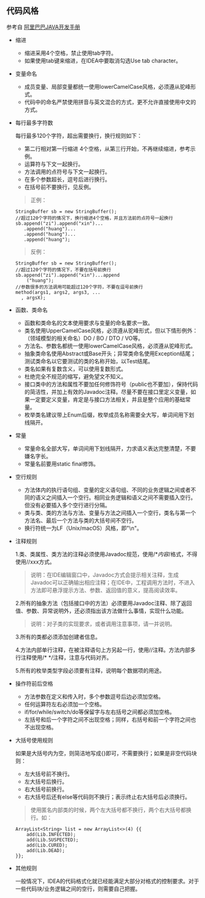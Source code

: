 ## 代码风格
参考自 [阿里巴巴JAVA开发手册](https://github.com/chjw8016/alibaba-java-style-guide)

- 缩进
  * 缩进采用4个空格，禁止使用tab字符。
  *  如果使用tab键来缩进，在IDEA中要取消勾选Use tab character。
- 变量命名
  * 成员变量、局部变量都统一使用lowerCamelCase风格，必须遵从驼峰形式。
  * 代码中的命名严禁使用拼音与英文混合的方式，更不允许直接使用中文的方式。
- 每行最多字符数

  每行最多120个字符，超出需要换行，换行规则如下：
     * 第二行相对第一行缩进 4个空格，从第三行开始，不再继续缩进，参考示例。
     * 运算符与下文一起换行。
     * 方法调用的点符号与下文一起换行。
     * 在多个参数超长，逗号后进行换行。
     * 在括号前不要换行，见反例。
  > 正例：
  ```
  StringBuffer sb = new StringBuffer();
  //超过120个字符的情况下，换行缩进4个空格，并且方法前的点符号一起换行
  sb.append("zi").append("xin")...
     .append("huang")...
 	 .append("huang")...
 	 .append("huang");
  ```
  > 反例：
  ```
  StringBuffer sb = new StringBuffer();
  //超过120个字符的情况下，不要在括号前换行
  sb.append("zi").append("xin")...append
      ("huang");
  //参数很多的方法调用可能超过120个字符，不要在逗号前换行
  method(args1, args2, args3, ...
    , argsX);
  ```

- 函数、类命名
  * 函数和类命名的文本使用要求与变量的命名要求一致。
  * 类名使用UpperCamelCase风格，必须遵从驼峰形式，但以下情形例外：（领域模型的相关命名）DO / BO / DTO / VO等。
  * 方法名、参数名都统一使用lowerCamelCase风格，必须遵从驼峰形式。
  * 抽象类命名使用Abstract或Base开头；异常类命名使用Exception结尾；测试类命名以它要测试的类的名称开始，以Test结尾。
  * 类名如果有复数含义，可以使用复数形式。
  * 杜绝完全不规范的缩写，避免望文不知义。
  * 接口类中的方法和属性不要加任何修饰符号（public也不要加），保持代码的简洁性，并加上有效的Javadoc注释。尽量不要在接口里定义变量，如果一定要定义变量，肯定是与接口方法相关，并且是整个应用的基础常量。
  * 枚举类名建议带上Enum后缀，枚举成员名称需要全大写，单词间用下划线隔开。
- 常量
  * 常量命名全部大写，单词间用下划线隔开，力求语义表达完整清楚，不要嫌名字长。
  * 常量名前要用static final修饰。
- 空行规则
  * 方法体内的执行语句组、变量的定义语句组、不同的业务逻辑之间或者不同的语义之间插入一个空行。相同业务逻辑和语义之间不需要插入空行。但没有必要插入多个空行进行分隔。
  * 类与类、类的方法与方法、变量与方法之间插入一个空行，类名与第一个方法名、最后一个方法与类的大括号间不空行。
  * 换行符统一为LF（Unix/macOS）风格，即"\n"。
- 注释规则

  1.类、类属性、类方法的注释必须使用Javadoc规范，使用/**内容*/格式，不得使用//xxx方式。
  > 说明：在IDE编辑窗口中，Javadoc方式会提示相关注释，生成Javadoc可以正确输出相应注释；在IDE中，工程调用方法时，不进入方法即可悬浮提示方法、参数、返回值的意义，提高阅读效率。

  2.所有的抽象方法（包括接口中的方法）必须要用Javadoc注释、除了返回值、参数、异常说明外，还必须指出该方法做什么事情，实现什么功能。

  > 说明：对子类的实现要求，或者调用注意事项，请一并说明。

  3.所有的类都必须添加创建者信息。
  
  4.方法内部单行注释，在被注释语句上方另起一行，使用//注释。方法内部多行注释使用/* */注释，注意与代码对齐。
  
  5.所有的枚举类型字段必须要有注释，说明每个数据项的用途。

- 操作符前后空格
  * 方法参数在定义和传入时，多个参数逗号后边必须加空格。
  * 任何运算符左右必须加一个空格。
  * if/for/while/switch/do等保留字与左右括号之间都必须加空格。
  * 左括号和后一个字符之间不出现空格；同样，右括号和前一个字符之间也不出现空格。
- 大括号使用规则

  如果是大括号内为空，则简洁地写成{}即可，不需要换行；如果是非空代码块则：
  * 左大括号前不换行。
  * 左大括号后换行。
  * 右大括号前换行。
  * 右大括号后还有else等代码则不换行；表示终止右大括号后必须换行。 
  > 使用匿名内部类的时候，两个左大括号都不换行，两个右大括号都换行。如：
  ```
  ArrayList<String> list = new ArrayList<>(4) {{
      add(Lib.INFECTED);
      add(Lib.SUSPECTED);
      add(Lib.CURED);
      add(Lib.DEAD);
  }};
  ```
- 其他规则

  一般情况下，IDEA的代码格式化就已经能满足大部分对格式的控制要求。对于一些代码块/业务逻辑之间的空行，则需要自己把握。
